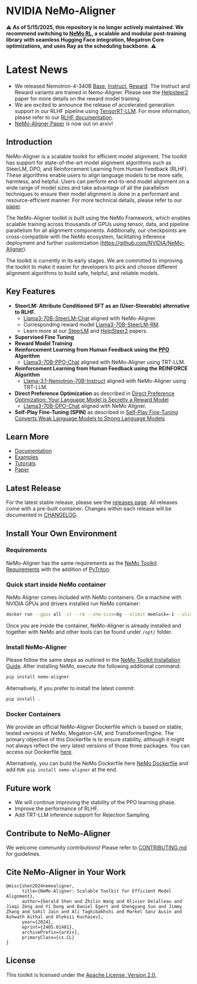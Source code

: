 # NVIDIA NeMo-Aligner

⚠️ **As of 5/15/2025, this repository is no longer actively maintained. We recommend switching to [NeMo RL](https://github.com/NVIDIA/NeMo-RL), a scalable and modular post-training library with seamless Hugging Face integration, Megatron Core optimizations, and uses Ray as the scheduling backbone.** ⚠️

# Latest News
- We released Nemotron-4-340B [Base](https://huggingface.co/nvidia/Nemotron-4-340B-Base), [Instruct](https://huggingface.co/nvidia/Nemotron-4-340B-Instruct), [Reward](https://huggingface.co/nvidia/Nemotron-4-340B-Reward). The Instruct and Reward variants are trained in Nemo-Aligner. Please see the [Helpsteer2](https://arxiv.org/abs/2406.08673) paper for more details on the reward model training.
- We are excited to announce the release of accelerated generation support in our RLHF pipeline using [TensorRT-LLM](https://github.com/NVIDIA/TensorRT-LLM). For more information, please refer to our [RLHF documentation](https://docs.nvidia.com/nemo-framework/user-guide/latest/modelalignment/rlhf.html).
- [NeMo-Aligner Paper](https://arxiv.org/abs/2405.01481) is now out on arxiv!

## Introduction

NeMo-Aligner is a scalable toolkit for efficient model alignment. The toolkit has support for state-of-the-art model alignment algorithms such as SteerLM, DPO, and Reinforcement Learning from Human Feedback (RLHF). These algorithms enable users to align language models to be more safe, harmless, and helpful. Users can perform end-to-end model alignment on a wide range of model sizes and take advantage of all the parallelism techniques to ensure their model alignment is done in a performant and resource-efficient manner. For more technical details, please refer to our [paper](https://arxiv.org/abs/2405.01481).

The NeMo-Aligner toolkit is built using the NeMo Framework, which enables scalable training across thousands of GPUs using tensor, data, and pipeline parallelism for all alignment components. Additionally, our checkpoints are cross-compatible with the NeMo ecosystem, facilitating inference deployment and further customization (https://github.com/NVIDIA/NeMo-Aligner).

The toolkit is currently in its early stages. We are committed to improving the toolkit to make it easier for developers to pick and choose different alignment algorithms to build safe, helpful, and reliable models.

## Key Features

* **SteerLM: Attribute Conditioned SFT as an (User-Steerable) alternative to RLHF.** 
    * [Llama3-70B-SteerLM-Chat](https://huggingface.co/nvidia/Llama3-70B-SteerLM-Chat) aligned with NeMo-Aligner.
    * Corresponding reward model [Llama3-70B-SteerLM-RM](https://huggingface.co/nvidia/Llama3-70B-SteerLM-RM).
    * Learn more at our [SteerLM](https://arxiv.org/abs/2310.05344) and [HelpSteer2](https://arxiv.org/abs/2406.08673) papers.
* **Supervised Fine Tuning**
* **Reward Model Training**
* **Reinforcement Learning from Human Feedback using the [PPO](https://arxiv.org/pdf/1707.06347.pdf) Algorithm**
    * [Llama3-70B-PPO-Chat](https://huggingface.co/nvidia/Llama3-70B-PPO-Chat) aligned with NeMo-Aligner using TRT-LLM.
* **Reinforcement Learning from Human Feedback using the REINFORCE Algorithm**
    * [Llama-3.1-Nemotron-70B-Instruct](https://huggingface.co/nvidia/Llama-3.1-Nemotron-70B-Instruct) aligned with NeMo-Aligner using TRT-LLM.
* **Direct Preference Optimization** as described in [Direct Preference Optimization: Your Language Model is Secretly a Reward Model](https://arxiv.org/pdf/2305.18290)
    * [Llama3-70B-DPO-Chat](https://huggingface.co/nvidia/Llama3-70B-DPO-Chat) aligned with NeMo Aligner.
* **Self-Play Fine-Tuning (SPIN)** as described in [Self-Play Fine-Tuning Converts Weak Language Models to Strong Language Models](https://arxiv.org/pdf/2401.01335)

## Learn More
* [Documentation](https://github.com/NVIDIA/NeMo-Aligner/blob/main/docs/README.md)
* [Examples](https://github.com/NVIDIA/NeMo-Aligner/tree/main/examples/nlp/gpt)
* [Tutorials](https://docs.nvidia.com/nemo-framework/user-guide/latest/modelalignment/index.html)
* [Paper](https://arxiv.org/abs/2405.01481)

## Latest Release

For the latest stable release, please see the [releases page](https://github.com/NVIDIA/NeMo-Aligner/releases). All releases come with a pre-built container. Changes within each release will be documented in [CHANGELOG](https://github.com/NVIDIA/NeMo-Aligner/blob/main/CHANGELOG.md).

## Install Your Own Environment

### Requirements
NeMo-Aligner has the same requirements as the [NeMo Toolkit Requirements](https://github.com/NVIDIA/NeMo#requirements) with the addition of [PyTriton](https://github.com/triton-inference-server/pytriton).

### Quick start inside NeMo container
NeMo Aligner comes included with NeMo containers. On a machine with NVIDIA GPUs and drivers installed run NeMo container:
```bash
docker run --gpus all -it --rm --shm-size=8g --ulimit memlock=-1 --ulimit stack=67108864  nvcr.io/nvidia/nemo:24.07
```
Once you are inside the container, NeMo-Aligner is already installed and together with NeMo and other tools can be found under ```/opt/``` folder.

### Install NeMo-Aligner
Please follow the same steps as outlined in the [NeMo Toolkit Installation Guide](https://github.com/NVIDIA/NeMo#installation).  After installing NeMo, execute the following additional command:
```bash
pip install nemo-aligner
```
Alternatively, if you prefer to install the latest commit:
```bash
pip install .
```

### Docker Containers

We provide an official NeMo-Aligner Dockerfile which is based on stable, tested versions of NeMo, Megatron-LM, and TransformerEngine. The primary objective of this Dockerfile is to ensure stability, although it might not always reflect the very latest versions of those three packages. You can access our Dockerfile [here](https://github.com/NVIDIA/NeMo-Aligner/blob/main/Dockerfile).

Alternatively, you can build the NeMo Dockerfile here [NeMo Dockerfile](https://github.com/NVIDIA/NeMo/blob/main/Dockerfile) and add `RUN pip install nemo-aligner` at the end.

## Future work
- We will continue improving the stability of the PPO learning phase.
- Improve the performance of RLHF.
- Add TRT-LLM inference support for Rejection Sampling.

## Contribute to NeMo-Aligner
We welcome community contributions! Please refer to [CONTRIBUTING.md](https://github.com/NVIDIA/NeMo-Aligner/blob/main/CONTRIBUTING.md) for guidelines.

## Cite NeMo-Aligner in Your Work
```
@misc{shen2024nemoaligner,
      title={NeMo-Aligner: Scalable Toolkit for Efficient Model Alignment},
      author={Gerald Shen and Zhilin Wang and Olivier Delalleau and Jiaqi Zeng and Yi Dong and Daniel Egert and Shengyang Sun and Jimmy Zhang and Sahil Jain and Ali Taghibakhshi and Markel Sanz Ausin and Ashwath Aithal and Oleksii Kuchaiev},
      year={2024},
      eprint={2405.01481},
      archivePrefix={arXiv},
      primaryClass={cs.CL}
}
```

## License
This toolkit is licensed under the [Apache License, Version 2.0.](https://github.com/NVIDIA/NeMo-Aligner/blob/main/LICENSE)
